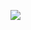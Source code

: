 <a href="http://heroku.com/deploy" target="_blank"><img src="https://www.herokucdn.com/deploy/button.svg"/></a>